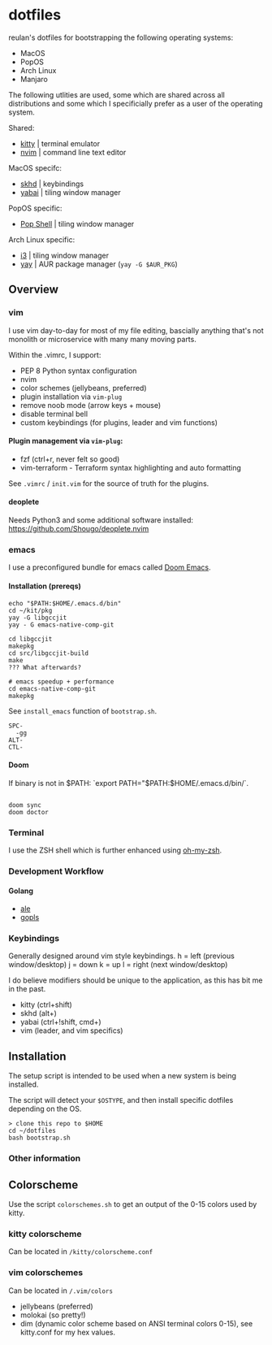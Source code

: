 # dotfiles

reulan's dotfiles for bootstrapping the following operating systems:
- MacOS
- PopOS
- Arch Linux
- Manjaro

The following utlities are used, some which are shared across all distributions and some which I specificially prefer as a user of the operating system.

Shared:
- [kitty](https://github.com/kovidgoyal/kitty) | terminal emulator
- [nvim](https://www.vim.org/) | command line text editor

MacOS specifc:
- [skhd](https://github.com/koekeishiya/skhd) | keybindings
- [yabai](https://github.com/koekeishiya/yabai) | tiling window manager

PopOS specific:
- [Pop Shell](https://github.com/pop-os/shell) | tiling window manager

Arch Linux specific:
- [i3](https://i3wm.org/) | tiling window manager 
- [yay](https://github.com/Jguer/yay) | AUR package manager (`yay -G $AUR_PKG`)

## Overview
### vim
I use vim day-to-day for most of my file editing, bascially anything that's not monolith or microservice with many many moving parts.

Within the .vimrc, I support:
* PEP 8 Python syntax configuration
* nvim
* color schemes (jellybeans, preferred)
* plugin installation via `vim-plug`
* remove noob mode (arrow keys + mouse)
* disable terminal bell
* custom keybindings (for plugins, leader and vim functions)

#### Plugin management via `vim-plug`:
* fzf (ctrl+r, never felt so good)
* vim-terraform - Terraform syntax highlighting and auto formatting

See `.vimrc` / `init.vim` for the source of truth for the plugins.

#### deoplete
Needs Python3 and some additional software installed:
https://github.com/Shougo/deoplete.nvim

### emacs
I use a preconfigured bundle for emacs called [Doom Emacs](https://github.com/hlissner/doom-emacs).

#### Installation (prereqs)
```
echo "$PATH:$HOME/.emacs.d/bin"
cd ~/kit/pkg
yay -G libgccjit
yay - G emacs-native-comp-git

cd libgccjit
makepkg
cd src/libgccjit-build
make
??? What afterwards?

# emacs speedup + performance
cd emacs-native-comp-git
makepkg
```
See `install_emacs` function of `bootstrap.sh`.

```
SPC-
  -gg
ALT-
CTL-
```

#### Doom
If binary is not in $PATH:
`export PATH="$PATH:$HOME/.emacs.d/bin/`.
```

doom sync
doom doctor
```

### Terminal
I use the ZSH shell which is further enhanced using [oh-my-zsh](https://github.com/robbyrussell/oh-my-zsh).

### Development Workflow
#### Golang
- [ale](https://github.com/dense-analysis/ale)
- [gopls](https://github.com/golang/tools/blob/master/gopls/README.md)

### Keybindings
Generally designed around vim style keybindings.
h = left (previous window/desktop)
j = down
k = up
l = right (next window/desktop)

I do believe modifiers should be unique to the application, as this has bit me in the past.

* kitty (ctrl+shift)
* skhd (alt+)
* yabai (ctrl+!shift, cmd+)
* vim (leader, and vim specifics)

## Installation
The setup script is intended to be used when a new system is being installed. 

The script will detect your `$OSTYPE`, and then install specific dotfiles depending on the OS.
```
> clone this repo to $HOME
cd ~/dotfiles
bash bootstrap.sh
```

### Other information
## Colorscheme
Use the script `colorschemes.sh` to get an output of the 0-15 colors used by kitty.

### kitty colorscheme
Can be located in `/kitty/colorscheme.conf`

### vim colorschemes
Can be located in `/.vim/colors`
- jellybeans (preferred)
- molokai (so pretty!)
- dim (dynamic color scheme based on ANSI terminal colors 0-15), see kitty.conf for my hex values.
